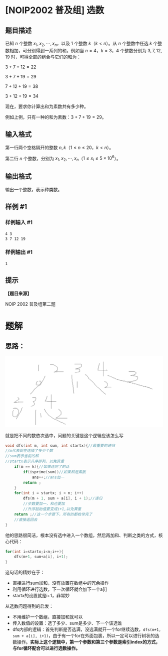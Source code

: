 # [NOIP2002 普及组] 选数

## 题目描述

已知 $n$ 个整数 $x_1,x_2,\cdots,x_n$，以及 $1$ 个整数 $k$（$k<n$）。从 $n$ 个整数中任选 $k$ 个整数相加，可分别得到一系列的和。例如当 $n=4$，$k=3$，$4$ 个整数分别为 $3,7,12,19$ 时，可得全部的组合与它们的和为：

$3+7+12=22$

$3+7+19=29$

$7+12+19=38$

$3+12+19=34$

现在，要求你计算出和为素数共有多少种。

例如上例，只有一种的和为素数：$3+7+19=29$。

## 输入格式

第一行两个空格隔开的整数 $n,k$（$1 \le n \le 20$，$k<n$）。

第二行 $n$ 个整数，分别为 $x_1,x_2,\cdots,x_n$（$1 \le x_i \le 5\times 10^6$）。

## 输出格式

输出一个整数，表示种类数。

## 样例 #1

### 样例输入 #1

```
4 3
3 7 12 19
```

### 样例输出 #1

```
1
```

## 提示

**【题目来源】**

NOIP 2002 普及组第二题

# 题解
## 思路：
![](img/dfs.png)

就是把不同的数依次选中，问题的关键是这个逻辑应该怎么写

```cpp
void dfs(int m, int sum, int startx){//最重要的递归
//m代表现在选择了多少个数
//sum表示当前的和
//startx表示升序排列，以免算重
    if(m == k){//如果选完了的话
        if(isprime(sum))//如果和是素数
            ans++;//ans加一
        return ;
    }
    for(int i = startx; i < n; i++)
        dfs(m + 1, sum + a[i], i + 1);//递归
        //步数要加一，和也要加
        //升序起始值要变成i+1,以免算重
    return ;//这一个步骤下，所有的都枚举完了
    //直接返回去
}
```

他的思路很简洁，根本没有选中进入一个数组，然后再加和、判断之类的方式，核心代码：

```cpp
for(int i=startx;i<n;i++){
    dfs(m+1, sum+a[i], i+1);
}
```

这句话的精妙在于：

+ 直接进行sum加和，没有放置在数组中的冗余操作
+ 利用循环进行选数，下一次循环就会加下一个a[i]
+ startx的设置就是i+1，非常妙

从选数问题得到的启发：

+ 不用维护一个数组，直接加和就可以
+ 传入数值的设置：选了多少、sum是多少、下一个该选谁
+ dfs内部的逻辑：首先判断是否选满，没选满就开一个for继续选数，`dfs(m+1, sum + a[i], i+1)`，由于有一个for在外面包裹，所以一定可以进行树状的选数操作。**实际上这个逻辑中，第一个参数和第三个参数是索引index的方式，与for循环配合可以进行选数操作。**